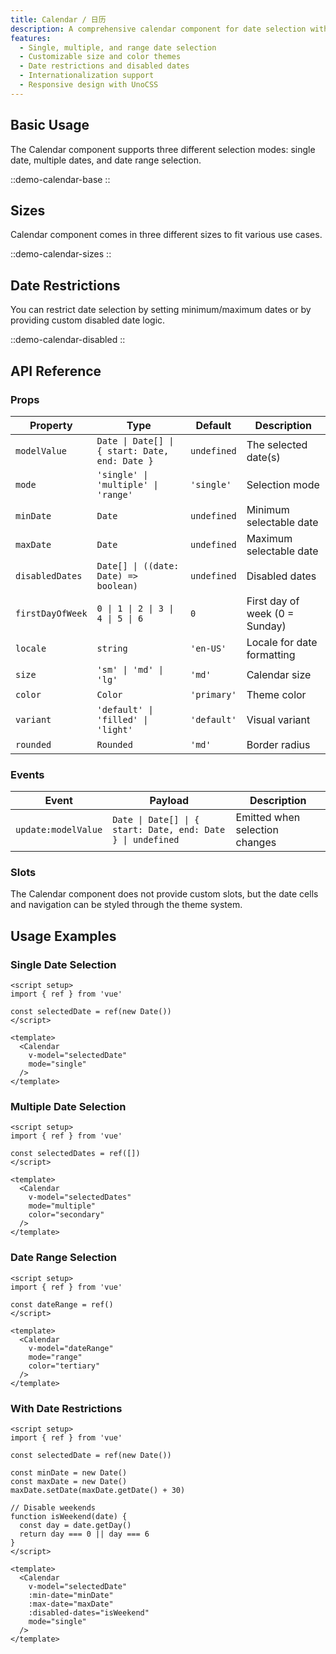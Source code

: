 ```yaml
---
title: Calendar / 日历
description: A comprehensive calendar component for date selection with support for single, multiple, and range selection modes.
features:
  - Single, multiple, and range date selection
  - Customizable size and color themes
  - Date restrictions and disabled dates
  - Internationalization support
  - Responsive design with UnoCSS
---
```


## Basic Usage

The Calendar component supports three different selection modes: single date, multiple dates, and date range selection.

::demo-calendar-base
::

## Sizes

Calendar component comes in three different sizes to fit various use cases.

::demo-calendar-sizes
::

## Date Restrictions

You can restrict date selection by setting minimum/maximum dates or by providing custom disabled date logic.

::demo-calendar-disabled
::

## API Reference

### Props

| Property         | Type                                           | Default     | Description                    |
| ---------------- | ---------------------------------------------- | ----------- | ------------------------------ |
| `modelValue`     | `Date \| Date[] \| { start: Date, end: Date }` | `undefined` | The selected date(s)           |
| `mode`           | `'single' \| 'multiple' \| 'range'`            | `'single'`  | Selection mode                 |
| `minDate`        | `Date`                                         | `undefined` | Minimum selectable date        |
| `maxDate`        | `Date`                                         | `undefined` | Maximum selectable date        |
| `disabledDates`  | `Date[] \| ((date: Date) => boolean)`          | `undefined` | Disabled dates                 |
| `firstDayOfWeek` | `0 \| 1 \| 2 \| 3 \| 4 \| 5 \| 6`              | `0`         | First day of week (0 = Sunday) |
| `locale`         | `string`                                       | `'en-US'`   | Locale for date formatting     |
| `size`           | `'sm' \| 'md' \| 'lg'`                         | `'md'`      | Calendar size                  |
| `color`          | `Color`                                        | `'primary'` | Theme color                    |
| `variant`        | `'default' \| 'filled' \| 'light'`             | `'default'` | Visual variant                 |
| `rounded`        | `Rounded`                                      | `'md'`      | Border radius                  |

### Events

| Event               | Payload                                                     | Description                    |
| ------------------- | ----------------------------------------------------------- | ------------------------------ |
| `update:modelValue` | `Date \| Date[] \| { start: Date, end: Date } \| undefined` | Emitted when selection changes |

### Slots

The Calendar component does not provide custom slots, but the date cells and navigation can be styled through the theme system.

## Usage Examples

### Single Date Selection

```vue
<script setup>
import { ref } from 'vue'

const selectedDate = ref(new Date())
</script>

<template>
  <Calendar
    v-model="selectedDate"
    mode="single"
  />
</template>
```

### Multiple Date Selection

```vue
<script setup>
import { ref } from 'vue'

const selectedDates = ref([])
</script>

<template>
  <Calendar
    v-model="selectedDates"
    mode="multiple"
    color="secondary"
  />
</template>
```

### Date Range Selection

```vue
<script setup>
import { ref } from 'vue'

const dateRange = ref()
</script>

<template>
  <Calendar
    v-model="dateRange"
    mode="range"
    color="tertiary"
  />
</template>
```

### With Date Restrictions

```vue
<script setup>
import { ref } from 'vue'

const selectedDate = ref(new Date())

const minDate = new Date()
const maxDate = new Date()
maxDate.setDate(maxDate.getDate() + 30)

// Disable weekends
function isWeekend(date) {
  const day = date.getDay()
  return day === 0 || day === 6
}
</script>

<template>
  <Calendar
    v-model="selectedDate"
    :min-date="minDate"
    :max-date="maxDate"
    :disabled-dates="isWeekend"
    mode="single"
  />
</template>
```
